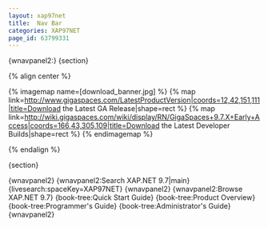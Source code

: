 ```yaml
---
layout: xap97net
title:  Nav Bar
categories: XAP97NET
page_id: 63799331
---
```


{wnavpanel2:}
{section}

{% align center %}

{% imagemap name=[download_banner.jpg] %}
{% map link=http://www.gigaspaces.com/LatestProductVersion|coords=12,42,151,111|title=Download the Latest GA Release|shape=rect %}
{% map link=http://wiki.gigaspaces.com/wiki/display/RN/GigaSpaces+9.7.X+Early+Access|coords=166,43,305,109|title=Download the Latest Developer Builds|shape=rect %}
{% endimagemap %}

{% endalign %}

{section}

{wnavpanel2}
{wnavpanel2:Search XAP.NET 9.7|main}
{livesearch:spaceKey=XAP97NET}
{wnavpanel2}
{wnavpanel2:Browse XAP.NET 9.7}
{book-tree:Quick Start Guide}
{book-tree:Product Overview}
{book-tree:Programmer's Guide}
{book-tree:Administrator's Guide}
{wnavpanel2}
